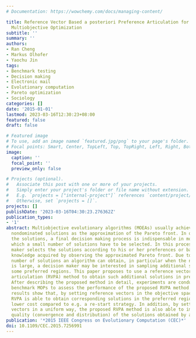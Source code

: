 ```yaml
---
# Documentation: https://wowchemy.com/docs/managing-content/

title: Reference Vector Based a posteriori Preference Articulation for Evolutionary
  Multiobjective Optimization
subtitle: ''
summary: ''
authors:
- Ran Cheng
- Markus Olhofer
- Yaochu Jin
tags:
- Benchmark testing
- Decision making
- Electronic mail
- Evolutionary computation
- Pareto optimization
- Sociology
categories: []
date: '2015-01-01'
lastmod: 2023-03-16T12:30:23+08:00
featured: false
draft: false

# Featured image
# To use, add an image named `featured.jpg/png` to your page's folder.
# Focal points: Smart, Center, TopLeft, Top, TopRight, Left, Right, BottomLeft, Bottom, BottomRight.
image:
  caption: ''
  focal_point: ''
  preview_only: false

# Projects (optional).
#   Associate this post with one or more of your projects.
#   Simply enter your project's folder or file name without extension.
#   E.g. `projects = ["internal-project"]` references `content/project/deep-learning/index.md`.
#   Otherwise, set `projects = []`.
projects: []
publishDate: '2023-03-16T04:30:23.276362Z'
publication_types:
- '1'
abstract: Multiobjective evolutionary algorithms (MOEAs) usually achieve a set of
  nondominated solutions as the approximation of the Pareto front. In order to utilize
  the solutions, a final decision making process is indispensable in most cases in
  which a small number of solutions have to be selected. In this process a decision
  maker selects the solutions according to his or her preferences or based on the
  knowledge acquired by observing the approximated Pareto front. Due to the limited
  number of solutions an algorithm can obtain, in particular when the number of objectives
  is large, a decision maker may be interested in sampling additional solutions in
  some preferred regions. This paper proposes to use a reference vector based preference
  articulation (RVPA) method to obtain such additional solutions in preferred regions.
  After describing the proposed method in detail, experiments are conducted on six
  benchmark MOPs to assess the performance of the proposed RVPA method. Our empirical
  results show that, by setting reference vectors in the objective space, the proposed
  RVPA is able to obtain corresponding solutions in the preferred regions at a much
  lower cost compared to e.g. a re-start strategy. In addition, by setting the reference
  vectors in a uniform way, the proposed RVPA method is also able to improve the general
  quality (convergence and distribution) of the solutions obtained by an MOEA.
publication: '*2015 IEEE Congress on Evolutionary Computation (CEC)*'
doi: 10.1109/CEC.2015.7256991
---
```

